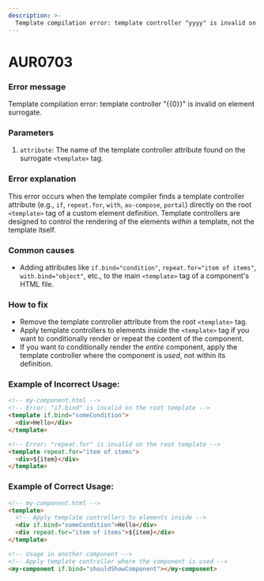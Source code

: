 ```yaml
---
description: >-
  Template compilation error: template controller "yyyy" is invalid on element surrogate.
---
```


# AUR0703

### **Error message**

Template compilation error: template controller "{{0}}" is invalid on element surrogate.

### **Parameters**

1.  `attribute`: The name of the template controller attribute found on the surrogate `<template>` tag.

### Error explanation

This error occurs when the template compiler finds a template controller attribute (e.g., `if`, `repeat.for`, `with`, `au-compose`, `portal`) directly on the root `<template>` tag of a custom element definition. Template controllers are designed to control the rendering of the elements *within* a template, not the template itself.

### Common causes

- Adding attributes like `if.bind="condition"`, `repeat.for="item of items"`, `with.bind="object"`, etc., to the main `<template>` tag of a component's HTML file.

### How to fix

- Remove the template controller attribute from the root `<template>` tag.
- Apply template controllers to elements *inside* the `<template>` tag if you want to conditionally render or repeat the content of the component.
- If you want to conditionally render the *entire* component, apply the template controller where the component is *used*, not within its definition.

### Example of Incorrect Usage:

```html
<!-- my-component.html -->
<!-- Error: "if.bind" is invalid on the root template -->
<template if.bind="someCondition">
  <div>Hello</div>
</template>

<!-- Error: "repeat.for" is invalid on the root template -->
<template repeat.for="item of items">
  <div>${item}</div>
</template>
```

### Example of Correct Usage:

```html
<!-- my-component.html -->
<template>
  <!-- Apply template controllers to elements inside -->
  <div if.bind="someCondition">Hello</div>
  <div repeat.for="item of items">${item}</div>
</template>

<!-- Usage in another component -->
<!-- Apply template controller where the component is used -->
<my-component if.bind="shouldShowComponent"></my-component>
```
